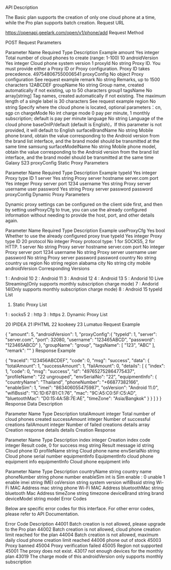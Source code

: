API Description

The Basic plan supports the creation of only one cloud phone at a time, while the Pro plan supports batch creation.
Request URL

https://openapi.geelark.com/open/v1/phone/add
Request Method

POST
Request Parameters

Parameter Name	Required	Type	Description	Example
amount	Yes	integer	Total number of cloud phones to create (range: 1-100)	10
androidVersion	Yes	integer	Cloud phone system version	1
proxyId	No	string	Proxy ID. You must provide either a Proxy ID or Proxy configuration. Proxy ID takes precedence.	497548067550006541
proxyConfig	No	object	Proxy configuration	See request example
remark	No	string	Remarks, up to 1500 characters	12ABCDEF
groupName	No	string	Group name, created automatically if not existing, up to 50 characters	group1
tagsName	No	array[string]	Tag names, created automatically if not existing. The maximum length of a single label is 30 characters	See request example
region	No	string	Specify where the cloud phone is located, optional parameters：cn, sgp	cn
chargeMode	No	int	charge mode	0 pay per minute, 1 monthly subscription; default is pay per minute
language	No	string	Language of the cloud phone	baseOnIP/default (default is English)，If this parameter is not provided, it will default to English
surfaceBrandName	No	string	Mobile phone brand, obtain the value corresponding to the Android version from the brand list interface, and the brand model should be transmitted at the same time	samsung
surfaceModelName	No	string	Mobile phone model, obtain the value corresponding to the Android version from the brand list interface, and the brand model should be transmitted at the same time	Galaxy S23
proxyConfig Static Proxy Parameters

Parameter Name	Required	Type	Description	Example
typeId	Yes	integer	Proxy type ID	1
server	Yes	string	Proxy server hostname	server.com
port	Yes	integer	Proxy server port	1234
username	Yes	string	Proxy server username	user
password	Yes	string	Proxy server password	password
proxyConfig Dynamic Proxy Parameters

Dynamic proxy settings can be configured on the client side first, and then by setting useProxyCfg to true, you can use the already configured information without needing to provide the host, port, and other details again.

Parameter Name	Required	Type	Description	Example
useProxyCfg	Yes	bool	Whether to use the already configured proxy	true
typeId	Yes	integer	Proxy type ID	20
protocol	No	integer	Proxy protocol type: 1 for SOCKS5, 2 for HTTP.	1
server	No	string	Proxy server hostname	server.com
port	No	integer	Proxy server port	1234
username	No	string	Proxy server username	user
password	No	string	Proxy server password	password
country	No	string	country	us
region	No	string	region	alabama
city	No	string	city	mobile
androidVersion Corresponding Versions

1 : Android 10
2 : Android 11
3 : Android 12
4 : Android 13
5 : Andorid 10 Live Streaming(Only supports monthly subscription charge mode)
7 : Andorid 14(Only supports monthly subscription charge mode)
8 : Android 15
typeId List

1. Static Proxy List

1 : socks5
2 : http
3 : https
2. Dynamic Proxy List

20 IPIDEA
21 IPHTML
22 kookeey
23 Lumatuo
Request Example

{
  "amount": 5,
  "androidVersion": 1,
  "proxyConfig":{
    "typeId": 1,
    "server": "server.com",
    "port": 32080,
    "username": "123465ABCD",
    "password": "123465ABCD"
  },
  "groupName": "group",
  "tagsName": [
    "123",
    "ABC"
  ],
  "remark": ""
}
Response Example

{
    "traceId": "123456ABCDEF",
    "code": 0,
    "msg": "success",
    "data": {
        "totalAmount": 1,
        "successAmount": 1,
        "failAmount": 0,
        "details": [
            {
                "index": 1,
                "code": 0,
                "msg": "success",
                "id": "497652752864775437",
                "profileName": "22 ungrouped",
                "envSerialNo": "22",
                "equipmentInfo": {
                    "countryName": "Thailand",
                    "phoneNumber": "+66877382166",
                    "enableSim": 1,
                    "imei": "863406055475987",
                    "osVersion": "Android 11.0",
                    "wifiBssid": "1C:1D:67:B1:C1:76",
                    "mac": "9C:A5:C0:5F:C5:AD",
                    "bluetoothMac": "D0:15:4A:5B:7E:AE",
                    "timeZone": "Asia/Bangkok"
                 }
            }
        ]
    }
}
Response Data Description

Parameter Name	Type	Description
totalAmount	integer	Total number of cloud phones created
successAmount	integer	Number of successful creations
failAmount	integer	Number of failed creations
details	array	Creation response details
details Creation Response

Parameter Name	Type	Description
index	integer	Creation index
code	integer	Result code, 0 for success
msg	string	Result message
id	string	Cloud phone ID
profileName	string	Cloud phone name
envSerialNo	string	Cloud phone serial number
equipmentInfo	EquipmentInfo	cloud phone equipment info
equipmentInfo Cloud phone equipment info <EquipmentInfo>

Parameter Name	Type	Description
countryName	string	country name
phoneNumber	string	phone number
enableSim	int	is Sim enable : 0 unable 1 enable
imei	string	IMEI
osVersion	string	system version
wifiBssid	string	Wi-Fi MAC Address
mac	string	phone Wi-Fi MAC Address
bluetoothMac	string	bluetooth Mac Address
timeZone	string	timezone
deviceBrand	string	brand
deviceModel	string	model
Error Codes

Below are specific error codes for this interface. For other error codes, please refer to API Documentation.

Error Code	Description
44001	Batch creation is not allowed, please upgrade to the Pro plan
44002	Batch creation is not allowed, cloud phone creation limit reached for the plan
44004	Batch creation is not allowed, maximum daily cloud phone creation limit reached
44006	phone out of stock
45003	Proxy banned
45004	Proxy verification failed
45005	Region not supported
45001	The proxy does not exist.
43017	not enough devices for the monthly plan
43019	The charge mode of this androidVersion only supports monthly subscription